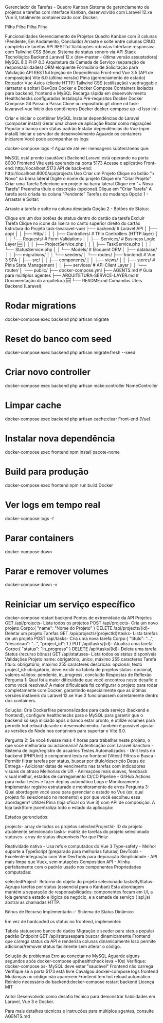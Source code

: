 Gerenciador de Tarefas - Quadro Kanban
Sistema de gerenciamento de projetos e tarefas com interface Kanban, desenvolvido com Laravel 12.xe Vue 3, totalmente containerizado com Docker.

Pilha Pilha Pilha Pilha

Funcionalidades
Gerenciamento de Projetos
Quadro Kanban com 3 colunas (Pendente, Em Andamento, Concluído)
Arraste e solte entre colunas
CRUD completo de tarefas
API RESTful
Validações robustas
Interface responsiva com Tailwind CSS
Bônus: Sistema de status sonoro via API
Stack Tecnológica
Backend
Laravel 12.x (dev-master - última versão assustadora)
MySQL 8.0
PHP 8.3
Arquitetura da Camada de Serviço (separação de responsabilidades)
ORM eloquente
Formulário de Solicitação para Validação
API RESTful
Injeção de Dependência
Front-end
Vue 3.5 (API de composição)
Vite 6.0 (última versão)
Pinia (gerenciamento de estado)
Roteador Vue
Axios (cliente HTTP)
Tailwind CSS (estilização)
vuedraggable (arrastar e soltar)
DevOps
Docker e Docker Compose
Containers isolados para backend, frontend e MySQL
Recarga rápida em desenvolvimento
Healthchecks configurados
Instalação
Pré-requisitos
Docker
Docker Compose
Git
Passo a Passo
Clone ou repositório
git clone <url-do-repositorio>
cd task-lavaravel-vue
Início dos contêineres Docker
docker-compose up -d
Isso irá:

Criar e iniciar o contêiner MySQL
Instalar dependências do Laravel (composer install)
Gerar uma chave de aplicação
Rodar como migrações
Popular o banco com status padrão
Instalar dependências do Vue (npm install)
Iniciar o servidor de desenvolvimento
Aguarde os containers iniciarem
Você pode acompanhar os logs:

docker-compose logs -f
Aguarde até ver mensagens subterrâneas que:

MySQL está pronto (saudável)
Backend Laravel está operando na porta 8000
Frontend Vite está operando na porta 5173
Acesse o aplicativo
Front-end: http://localhost:5173
API de back-end: http://localhost:8000/api/projects
Uso
Criar um Projeto
Clique no botão "+ Novo" na barra lateral
Digite o nome do projeto
Clique em "Criar Projeto"
Criar uma Tarefa
Selecione um projeto na barra lateral
Clique em "+ Nova Tarefa"
Preencha título e descrição (opcional)
Clique em "Criar Tarefa"
A tarefa será criada na coluna "Pendente"
Tarefas de mudança
Opção 1 - Arrastar e Soltar:

Arraste a tarefa e solte na coluna desejada
Opção 2 - Botões de Status:

Clique em um dos botões de status dentro do cartão da tarefa
Excluir Tarefa
Clique no ícone da lixeira no canto superior direito do cartão
Estrutura do Projeto
task-lavaravel-vue/
├── backend/              # Laravel API
│   ├── app/
│   │   ├── Http/
│   │   │   ├── Controllers/    # Thin Controllers (HTTP layer)
│   │   │   └── Requests/       # Form Validations
│   │   ├── Services/           # Business Logic Layer 🆕
│   │   │   ├── ProjectService.php
│   │   │   ├── TaskService.php
│   │   │   └── StatusService.php
│   │   └── Models/             # Eloquent ORM
│   ├── database/
│   │   ├── migrations/
│   │   └── seeders/
│   └── routes/
├── frontend/            # Vue 3 SPA
│   ├── src/
│   │   ├── components/
│   │   ├── views/
│   │   ├── stores/            # Pinia State Management
│   │   ├── services/          # API Client Layer
│   │   └── router/
│   └── public/
├── docker-compose.yml
├── AGENTS.md                     # Guia para múltiplos agentes
├── ARQUITETURA-SERVICE-LAYER.md  # Documentação da arquitetura 🆕
└── README.md
Comandos Úteis
Backend (Laravel)
# Rodar migrations
docker-compose exec backend php artisan migrate

# Reset do banco com seed
docker-compose exec backend php artisan migrate:fresh --seed

# Criar novo controller
docker-compose exec backend php artisan make:controller NomeController

# Limpar cache
docker-compose exec backend php artisan cache:clear
Front-end (Vue)
# Instalar nova dependência
docker-compose exec frontend npm install pacote-nome

# Build para produção
docker-compose exec frontend npm run build
Docker
# Ver logs em tempo real
docker-compose logs -f

# Parar containers
docker-compose down

# Parar e remover volumes
docker-compose down -v

# Reiniciar um serviço específico
docker-compose restart backend
Pontos de extremidade da API
Projetos
GET /api/projects- Lista todos os projetos
POST /api/projects- Cria um novo projeto
Corpo:{ "name": "Nome do Projeto" }
DELETE /api/projects/{id}- Deletar um projeto
Tarefas
GET /api/projects/{projectId}/tasks- Lista tarefas de um projeto
POST /api/tasks- Cria uma nova tarefa
Corpo:{ "titulo": "...", "descricao": "...", "project_id": 1 }
PUT /api/tasks/{id}- Atualiza uma tarefa
Corpo:{ "status": "in_progress" }
DELETE /api/tasks/{id}- Deleta uma tarefa
Status (recurso bônus)
GET /api/statuses- Lista todos os status disponíveis
Validações
Projeto
name: obrigatório, único, máximo 255 caracteres
Tarefa
titulo: obrigatório, máximo 255 caracteres
descricao: opcional, texto
project_id: obrigatório, deve existir na tabela de projetos
status: opcional, valores válidos: pendente, in_progress, concluído
Respostas de Reflexão
Pergunta 1: Qual foi a maior dificuldade que você encontrou neste desafio e como você resolveu?
A maior dificuldade foi configurar o projeto para rodar completamente com Docker, garantindo especialmente que as últimas versões instáveis ​​do Laravel 12.xe Vue 3 funcionassem corretamente dentro dos containers.

Solução: Crie Dockerfiles personalizados para cada serviço (backend e frontend), configure healthchecks para o MySQL para garantir que o backend só seja iniciado após o banco estar pronto, e utilize volumes para permitir hot reload durante o desenvolvimento. Também é possível ajustar as versões do Node nos containers para suportar o Vite 6.0.

Pergunta 2: Se você tivesse mais 4 horas para trabalhar neste projeto, o que você melhoraria ou adicionaria?
Autenticação com Laravel Sanctum - Sistema de login/registro de usuários
Testes Automatizados - Unit tests no backend (PHPUnit) e component tests no frontend (Vitest)
Filtros e Busca - Permitir filtrar tarefas por status, buscar por título/descrição
Datas de Entrega - Adicionar datas de vencimento nas tarefas com indicadores visuais de atraso
Melhorias de UX - Animações mais suaves, feedback visual melhor, estados de carregamento
CI/CD Pipeline - GitHub Actions para rodar testes e fazer deploy automático
Logs e Monitoramento - Implementar registro estruturado e monitoramento de erros
Pergunta 3: Qual abordagem você usou para gerenciar o estado no Vue (ex: qual projeto foi selecionado no momento) e por que você escolheu essa abordagem?
Utilizei Pinia (loja oficial do Vue 3) com API de composição. A loja taskStore.jscentraliza todo o estado da aplicação:

Estados gerenciados:

projects- array de todos os projetos
selectedProjectId- ID do projeto atualmente selecionado
tasks- matriz de tarefas do projeto selecionado
statuses- array de status disponíveis
Por que Pinia:

Reatividade nativa - Usa refs e computados do Vue 3
Type-safety - Melhor suporte a TypeScript (preparado para melhorias futuras)
DevTools - Excelente integração com Vue DevTools para depuração
Simplicidade - API mais limpa que Vuex, sem mutações
Composition API - Alinha perfeitamente com o padrão usado nos componentes
Propriedades computadas:

selectedProject- Retorno do objeto do projeto selecionado
tasksByStatus- Agrupa tarefas por status (essencial para o Kanban)
Esta abordagem mantém a separação de responsabilidades: componentes focam em UI, a loja gerencia estado e lógica de negócio, e a camada de serviço ( api.js) abstrai as chamadas HTTP.

Bônus de Recurso Implementado
✅ Sistema de Status Dinâmico

Em vez de hardcoded os status no frontend, implementei:

Tabela statusesno banco de dados
Migração e seeder para status popular padrão
Endpoint GET /api/statusespara buscar dinamicamente
Frontend que carrega status da API e renderiza colunas dinamicamente
Isso permite adicionar/remover status facilmente sem alterar o código.

Solução de problemas
Erro ao conectar no MySQL
Aguarde alguns segundos após docker-compose up(healthcheck leva ~10s)
Verifique: docker-compose ps- MySQL deve estar "saudável"
Frontend não carrega
Verifique se a porta 5173 está livre
Cavalgou:docker-compose logs frontend
Mudanças no código não aparecem
Frontend tem hot reload automático
Reinício necessário do backend:docker-compose restart backend
Licença
MIT

Autor
Desenvolvido como desafio técnico para demonstrar habilidades em Laravel, Vue 3 e Docker.

Para mais detalhes técnicos e instruções para múltiplos agentes, consulte AGENTS.md
